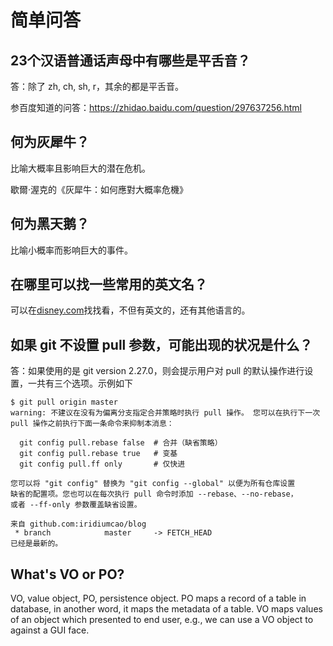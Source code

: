 # 简单问答

## 23个汉语普通话声母中有哪些是平舌音？

答：除了 zh, ch, sh, r，其余的都是平舌音。

参百度知道的问答：https://zhidao.baidu.com/question/297637256.html

## 何为灰犀牛？

比喻大概率且影响巨大的潜在危机。

歇爾·渥克的《灰犀牛：如何應對大概率危機》

## 何为黑天鹅？

比喻小概率而影响巨大的事件。

## 在哪里可以找一些常用的英文名？

可以在[disney.com](https://family.disney.com/baby-names/english-names/)找找看，不但有英文的，还有其他语言的。

## 如果 git 不设置 pull 参数，可能出现的状况是什么？

答：如果使用的是 git version 2.27.0，则会提示用户对 pull 的默认操作进行设置，一共有三个选项。示例如下

```
$ git pull origin master 
warning: 不建议在没有为偏离分支指定合并策略时执行 pull 操作。 您可以在执行下一次
pull 操作之前执行下面一条命令来抑制本消息：

  git config pull.rebase false  # 合并（缺省策略）
  git config pull.rebase true   # 变基
  git config pull.ff only       # 仅快进

您可以将 "git config" 替换为 "git config --global" 以便为所有仓库设置
缺省的配置项。您也可以在每次执行 pull 命令时添加 --rebase、--no-rebase，
或者 --ff-only 参数覆盖缺省设置。

来自 github.com:iridiumcao/blog
 * branch            master     -> FETCH_HEAD
已经是最新的。
```

## What's VO or PO?

VO, value object, PO, persistence object.
PO maps a record of a table in database, in another word, it maps the metadata of a table.
VO maps values of an object which presented to end user, e.g., we can use a VO object to against a GUI face.
